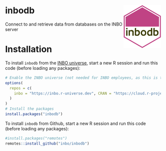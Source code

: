 # inbodb <img src="man/figures/hexsticker.svg" align="right" alt="A hexagon with the word inbodb" width="120" />

Connect to and retrieve data from databases on the INBO server

# Installation
  
To install `inbodb` from the [INBO universe](https://inbo.r-universe.dev/ui#builds),
start a new R session and run this code (before loading any packages):

```r
# Enable the INBO universe (not needed for INBO employees, as this is the default setting)
options(
  repos = c(
    inbo = "https://inbo.r-universe.dev", CRAN = "https://cloud.r-project.org"
  )
)
# Install the packages
install.packages("inbodb")
```

To install `inbodb` from Github, start a new R session and run this code (before loading any packages):

```r
#install.packages("remotes")
remotes::install_github("inbo/inbodb")
```
